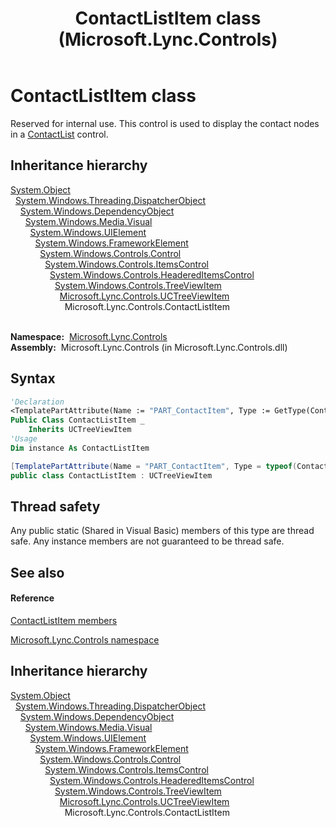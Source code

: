 ﻿---
title: ContactListItem class (Microsoft.Lync.Controls)
TOCTitle: ContactListItem class
ms:assetid: T:Microsoft.Lync.Controls.ContactListItem_DI_3_UC_OCS14MrefLyncWPF
ms:mtpsurl: https://msdn.microsoft.com/en-us/library/microsoft.lync.controls.contactlistitem_di_3_uc_ocs14mreflyncwpf(v=office.15)
ms:contentKeyID: 48600452
ms.date: 07/28/2014
mtps_version: v=office.15
f1_keywords:
- Microsoft.Lync.Controls.ContactListItem
dev_langs:
- CSharp
- JScript
- VB
- other
---

# ContactListItem class

Reserved for internal use. This control is used to display the contact nodes in a [ContactList](contactlist-class-microsoft-lync-controls_1.md) control.

## Inheritance hierarchy

[System.Object](http://msdn2.microsoft.com/en-us/library/e5kfa45b)  
  [System.Windows.Threading.DispatcherObject](http://msdn2.microsoft.com/en-us/library/ms615925)  
    [System.Windows.DependencyObject](http://msdn2.microsoft.com/en-us/library/ms589309)  
      [System.Windows.Media.Visual](http://msdn2.microsoft.com/en-us/library/ms635637)  
        [System.Windows.UIElement](http://msdn2.microsoft.com/en-us/library/ms590078)  
          [System.Windows.FrameworkElement](http://msdn2.microsoft.com/en-us/library/ms602714)  
            [System.Windows.Controls.Control](http://msdn2.microsoft.com/en-us/library/ms609826)  
              [System.Windows.Controls.ItemsControl](http://msdn2.microsoft.com/en-us/library/ms611045)  
                [System.Windows.Controls.HeaderedItemsControl](http://msdn2.microsoft.com/en-us/library/ms616578)  
                  [System.Windows.Controls.TreeViewItem](http://msdn2.microsoft.com/en-us/library/ms595701)  
                    [Microsoft.Lync.Controls.UCTreeViewItem](uctreeviewitem-class-microsoft-lync-controls_1.md)  
                      Microsoft.Lync.Controls.ContactListItem  
                        

**Namespace:**  [Microsoft.Lync.Controls](microsoft-lync-controls-namespace_1.md)  
**Assembly:**  Microsoft.Lync.Controls (in Microsoft.Lync.Controls.dll)

## Syntax

``` vb
'Declaration
<TemplatePartAttribute(Name := "PART_ContactItem", Type := GetType(ContactItem))> _
Public Class ContactListItem _
    Inherits UCTreeViewItem
'Usage
Dim instance As ContactListItem
```

``` csharp
[TemplatePartAttribute(Name = "PART_ContactItem", Type = typeof(ContactItem))]
public class ContactListItem : UCTreeViewItem
```

## Thread safety

Any public static (Shared in Visual Basic) members of this type are thread safe. Any instance members are not guaranteed to be thread safe.

## See also

#### Reference

[ContactListItem members](contactlistitem-members-microsoft-lync-controls_1.md)

[Microsoft.Lync.Controls namespace](microsoft-lync-controls-namespace_1.md)

## Inheritance hierarchy

[System.Object](http://msdn2.microsoft.com/en-us/library/e5kfa45b)  
  [System.Windows.Threading.DispatcherObject](http://msdn2.microsoft.com/en-us/library/ms615925)  
    [System.Windows.DependencyObject](http://msdn2.microsoft.com/en-us/library/ms589309)  
      [System.Windows.Media.Visual](http://msdn2.microsoft.com/en-us/library/ms635637)  
        [System.Windows.UIElement](http://msdn2.microsoft.com/en-us/library/ms590078)  
          [System.Windows.FrameworkElement](http://msdn2.microsoft.com/en-us/library/ms602714)  
            [System.Windows.Controls.Control](http://msdn2.microsoft.com/en-us/library/ms609826)  
              [System.Windows.Controls.ItemsControl](http://msdn2.microsoft.com/en-us/library/ms611045)  
                [System.Windows.Controls.HeaderedItemsControl](http://msdn2.microsoft.com/en-us/library/ms616578)  
                  [System.Windows.Controls.TreeViewItem](http://msdn2.microsoft.com/en-us/library/ms595701)  
                    [Microsoft.Lync.Controls.UCTreeViewItem](uctreeviewitem-class-microsoft-lync-controls_1.md)  
                      Microsoft.Lync.Controls.ContactListItem

